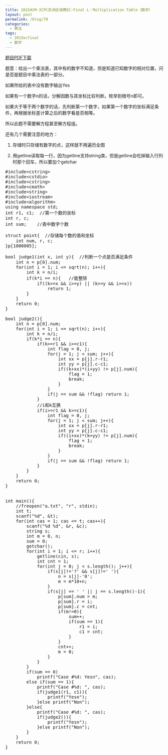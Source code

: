 ```yaml
---
title: 2015ACM-ICPC亚洲区域赛EC-Final L：Multiplication Table（数学）
layout: post
permalink: /blog/70
categories:
  - 算法
tags:
  - 2015ecfinal
  - 数学
---
```

<a href="https://icpcarchive.ecs.baylor.edu/external/75/p7511.pdf" target="_blank">题目PDF下载</a>

题意：给出一个乘法表，其中有的数字不知道，但是知道已知数字的相对位置，问是否是题目中乘法表的一部分。

如果所给的表中没有数字输出Yes

如果有一个数字n的话，分解因数与其坐标比较判断。枚举到根号n即可。

如果大于等于两个数字的话，先判断第一个数字，如果第一个数字的坐标满足条件，再根据坐标差计算之后的数字看是否相等。

所以此题不需要解方程甚至解方程组。

还有几个需要注意的地方：
  
1. 存储时只存储有数字的点，这样就不用遍历全图
  
2. 用getline读取每一行，因为getline支持string类，但是getline会吃掉输入行列时那个回车，所以要加个getchar

<pre class="brush: cpp; title: ; notranslate" title="">#include&lt;cstring&gt;
#include&lt;cstdio&gt;
#include&lt;cstring&gt;
#include&lt;cmath&gt;
#include&lt;string&gt;
#include&lt;iostream&gt;
#include&lt;algorithm&gt;
using namespace std;
int r1, c1;  //第一个数的坐标
int r, c;
int sum;    //表中数字个数

struct point{  //存储每个数的值和坐标
    int num, r, c;
}p[1000005];

bool judge1(int x, int y){  //判断一个点是否满足条件
    int n = p[0].num;
    for(int i = 1; i &lt;= sqrt(n); i++){
        int k = n/i;
        if(k*i == n){   //能整除
            if((k&gt;=x && i&gt;=y) || (k&gt;=y && i&gt;=x))
                return 1;
        }
    }
    return 0;
}

bool judge2(){
    int n = p[0].num;
    for(int i = 1; i &lt;= sqrt(n); i++){
        int k = n/i;
        if(k*i == n){
            if(k&gt;=r1 && i&gt;=c1){
                int flag = 0, j;
                for(j = 1; j &lt; sum; j++){
                    int xx = p[j].r-r1;
                    int yy = p[j].c-c1;
                    if((k+xx)*(i+yy) != p[j].num){
                        flag = 1;
                        break;
                    }
                }
                if(j == sum && !flag) return 1;
            }
            //i和k互换
            if(i&gt;=r1 && k&gt;=c1){
                int flag = 0, j;
                for(j = 1; j &lt; sum; j++){
                    int xx = p[j].r-r1;
                    int yy = p[j].c-c1;
                    if((i+xx)*(k+yy) != p[j].num){
                        flag = 1;
                        break;
                    }
                }
                if(j == sum && !flag) return 1;
            }
        }
    }
    return 0;
}


int main(){
    //freopen("a.txt", "r", stdin);
    int t;
    scanf("%d", &t);
    for(int cas = 1; cas &lt;= t; cas++){
        scanf("%d %d", &r, &c);
        string s;
        int m = 0, n;
        sum = 0;
        getchar();
        for(int i = 1; i &lt;= r; i++){
            getline(cin, s);
            int cnt = 1;
            for(int j = 0; j &lt; s.length(); j++){
                if(s[j]!='?' && s[j]!=' '){
                    n = s[j]-'0';
                    m = m*10+n;
                }
                if(s[j] == ' ' || j == s.length()-1){
                    p[sum].num = m;
                    p[sum].r = i;
                    p[sum].c = cnt;
                    if(m!=0){
                        sum++;
                        if(sum == 1){
                            r1 = i;
                            c1 = cnt;
                        }
                    }
                    cnt++;
                    m = 0;
                }
            }
        }
        if(sum == 0)
            printf("Case #%d: Yesn", cas);
        else if(sum == 1){
            printf("Case #%d: ", cas);
            if(judge1(r1, c1)){
                printf("Yesn");
            }else printf("Non");
        }else{
            printf("Case #%d: ", cas);
            if(judge2()){
                printf("Yesn");
            }else printf("Non");
        }
    }
    return 0;
}

</pre>